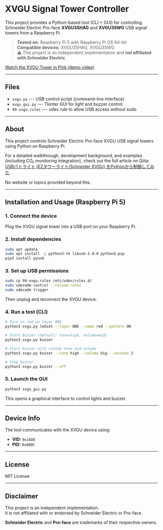 # XVGU Signal Tower Controller

This project provides a Python-based tool (CLI + GUI) for controlling
Schneider Electric Pro-face **XVGU3SHAG** and **XVGU3SWG** USB signal
towers from a Raspberry Pi.

> **Tested on:** Raspberry Pi 5 with Raspberry Pi OS 64-bit\
> **Compatible devices:** XVGU3SHAG, XVGU3SWG\
> ⚠️ This project is an independent implementation and **not affiliated
> with Schneider Electric**.

[Watch the XVGU Tower in Pink (demo video)](https://github.com/zeninputfail/xvgu-controller/blob/main/001.mp4)

------------------------------------------------------------------------

## Files

-   `xvgu.py` --- USB control script (command-line interface)
-   `xvgu_gui.py` --- Tkinter GUI for light and buzzer control
-   `99-xvgu.rules` --- udev rule to allow USB access without sudo

------------------------------------------------------------------------

## About

This project controls Schneider Electric Pro-face XVGU USB signal towers using Python on Raspberry Pi.

For a detailed walkthrough, development background, and examples (including CO₂ monitoring integration), 
check out the full article on Qiita: [USBパトライト (EZタワーライト/Schneider XVGU) をPythonから制御してみた](https://qiita.com/zeninputfail/items/863bebec9e354a6eb484).

No website or topics provided beyond this.

------------------------------------------------------------------------

## Installation and Usage (Raspberry Pi 5)

### 1. Connect the device

Plug the XVGU signal tower into a USB port on your Raspberry Pi.

### 2. Install dependencies

```bash
sudo apt update
sudo apt install -y python3-tk libusb-1.0-0 python3-pip
pip3 install pyusb
```

### 3. Set up USB permissions

```bash
sudo cp 99-xvgu.rules /etc/udev/rules.d/
sudo udevadm control --reload-rules
sudo udevadm trigger
```

Then unplug and reconnect the XVGU device.

### 4. Run a test (CLI)

```bash
# Turn on red on layer ONE
python3 xvgu.py ledset --layer ONE --name red --pattern ON

# Start buzzer (default: tone=high, volume=mid)
python3 xvgu.py buzzer

# Start buzzer with custom tone and volume
python3 xvgu.py buzzer --tone high --volume big --seconds 2

# Stop buzzer
python3 xvgu.py buzzer --off
```

### 5. Launch the GUI

```bash
python3 xvgu_gui.py
```

This opens a graphical interface to control lights and buzzer.

------------------------------------------------------------------------

## Device Info

The tool communicates with the XVGU device using: 
- **VID:** `0x16DE`
- **PID:** `0x000C`

------------------------------------------------------------------------

## License

MIT License

------------------------------------------------------------------------

## Disclaimer

This project is an independent implementation.  
It is not affiliated with or endorsed by Schneider Electric or Pro-face.

**Schneider Electric** and **Pro-face** are trademarks of their respective owners.

